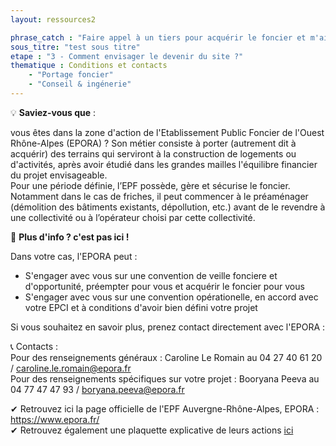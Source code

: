 ```yaml
---
layout: ressources2

phrase_catch : "Faire appel à un tiers pour acquérir le foncier et m'aider à définir mon projet"
sous_titre: "test sous titre"
etape : "3 - Comment envisager le devenir du site ?"
thematique : Conditions et contacts
    - "Portage foncier"
    - "Conseil & ingénerie"
---
```

  
💡 **Saviez-vous que** :  
  
vous êtes dans la zone d'action de l'Etablissement Public Foncier de l'Ouest Rhône-Alpes (EPORA) ? Son métier consiste à porter (autrement dit à acquérir) des terrains qui serviront à la construction de logements ou d'activités, après avoir étudié dans les grandes mailles l'équilibre financier du projet envisageable.  
Pour une période définie, l’EPF possède, gère et sécurise le foncier. Notamment dans le cas de friches, il peut commencer à le préaménager (démolition des bâtiments existants, dépollution, etc.) avant de le revendre à une collectivité ou à l’opérateur choisi par cette collectivité.

🚀 **Plus d'info ? c'est pas ici !**  
  
Dans votre cas, l'EPORA peut : 
- S'engager avec vous sur une convention de veille fonciere et d'opportunité, préempter pour vous et acquérir le foncier pour vous  
- S'engager avec vous sur une convention opérationelle, en accord avec votre EPCI et à conditions d'avoir bien défini votre projet  
  
Si vous souhaitez en savoir plus, prenez contact directement avec l'EPORA : 
  
📞 Contacts :    
Pour des renseignements généraux : Caroline Le Romain au 04 27 40 61 20 / caroline.le.romain@epora.fr  
Pour des renseignements spécifiques sur votre projet : Booryana Peeva au 04 77 47 47 93 / boryana.peeva@epora.fr  
  
✔ Retrouvez ici la page officielle de l'EPF Auvergne-Rhône-Alpes, EPORA : <https://www.epora.fr/>  
✔ Retrouvez également une plaquette explicative de leurs actions [ici](https://www.epora.fr/wp-content/uploads/plaquette-epora-bat-pages-web.pdf)  








